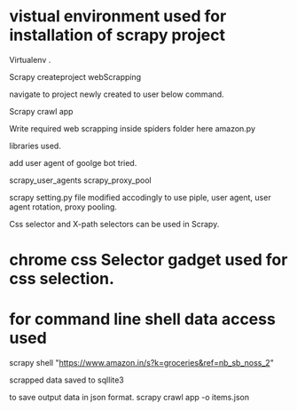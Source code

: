 # vistual environment used for installation of scrapy project
Virtualenv .


Scrapy createproject webScrapping

navigate to project newly created to user below command.

Scrapy crawl app

Write required web scrapping inside spiders folder here amazon.py


 libraries used.

 add user agent of goolge bot tried.

 scrapy_user_agents
 scrapy_proxy_pool


 scrapy setting.py file modified accodingly to use piple, user agent, user agent rotation, proxy pooling.




 Css selector and X-path selectors can be used in Scrapy.

# chrome css Selector gadget used for css selection.


# for command line shell data access used

scrapy shell "https://www.amazon.in/s?k=groceries&ref=nb_sb_noss_2"

scrapped data saved to sqllite3

to save output data in json format.
scrapy crawl app -o items.json



